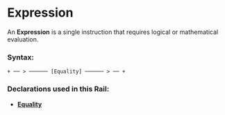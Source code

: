 
# Expression

An **Expression** is a single instruction that
requires logical or mathematical evaluation.

### Syntax:

    + ── > ────── [Equality] ────── > ── +

### Declarations used in this Rail:

- [**Equality**](EX-Equality.md)
